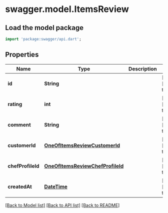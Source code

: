 # swagger.model.ItemsReview

## Load the model package
```dart
import 'package:swagger/api.dart';
```

## Properties
Name | Type | Description | Notes
------------ | ------------- | ------------- | -------------
**id** | **String** |  | [optional] [default to null]
**rating** | **int** |  | [optional] [default to null]
**comment** | **String** |  | [optional] [default to null]
**customerId** | [**OneOfItemsReviewCustomerId**](OneOfItemsReviewCustomerId.md) |  | [optional] [default to null]
**chefProfileId** | [**OneOfItemsReviewChefProfileId**](OneOfItemsReviewChefProfileId.md) |  | [optional] [default to null]
**createdAt** | [**DateTime**](DateTime.md) |  | [optional] [default to null]

[[Back to Model list]](../README.md#documentation-for-models) [[Back to API list]](../README.md#documentation-for-api-endpoints) [[Back to README]](../README.md)

